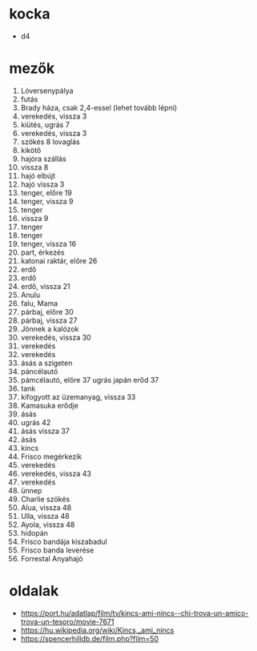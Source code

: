 # kocka
  * d4

# mezők
1. Lóversenypálya
2. futás
3. Brady háza, csak 2,4-essel (lehet tovább lépni)
4. verekedés, vissza 3
5. kiütés, ugrás 7
6. verekedés, vissza 3
7. szökés
8 lovaglás
9. kikötő
10. hajóra szállás
11. vissza 8
12. hajó elbújt
13. hajó vissza 3
14. tenger, előre 19
15. tenger, vissza 9
16. tenger
17. vissza 9
18. tenger
19. tenger
20. tenger, vissza 16
21. part, érkezés
22. katonai raktár, előre 26
23. erdő
24. erdő
25. erdő, vissza 21
26. Anulu
27. falu, Mama
28. párbaj, előre 30
29. párbaj, vissza 27
30. Jönnek a kalózok
31. verekedés, vissza 30
32. verekedés
31. verekedés
32. ásás a szigeten
33. páncélautó
34. pámcélautó, előre 37 ugrás japán erőd 37
35. tank
36. kifogyott az üzemanyag, vissza 33
37. Kamasuka erődje
38. ásás
39. ugrás 42
40. ásás vissza 37
41. ásás
42. kincs
43. Frisco megérkezik
44. verekedés
45. verekedés, vissza 43
46. verekedés
47. ünnep
48. Charlie szökés
49. Alua, vissza 48
50. Ulla, vissza 48
51. Ayola, vissza 48
52. hidopán
53. Frisco bandája kiszabadul
54. Frisco banda leverése
55. Forrestal Anyahajó

# oldalak
  * https://port.hu/adatlap/film/tv/kincs-ami-nincs--chi-trova-un-amico-trova-un-tesoro/movie-7671
  * https://hu.wikipedia.org/wiki/Kincs,_ami_nincs
  * https://spencerhilldb.de/film.php?film=50

